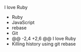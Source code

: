 I love Ruby

* Ruby
* JavaScript
* rebase
* Git
* @@ -2,4 +2,6 @@ I love Ruby
* Killing history using git rebase
